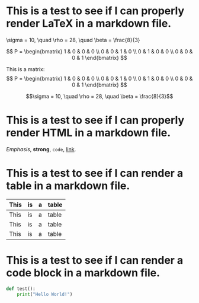# This is a test to see if I can properly render LaTeX in a markdown file.

\sigma = 10, \quad \rho = 28, \quad \beta = \frac{8}{3}

$$
P = \begin{bmatrix}
1 & 0 & 0 & 0 \\
0 & 0 & 1 & 0 \\
0 & 1 & 0 & 0 \\
0 & 0 & 0 & 1
\end{bmatrix}
$$

This is a matrix: $$ P = \begin{bmatrix} 1 & 0 & 0 & 0 \\ 0 & 0 & 1 & 0 \\ 0 & 1 & 0 & 0 \\ 0 & 0 & 0 & 1 \end{bmatrix} $$

$$\sigma = 10, \quad \rho = 28, \quad \beta = \frac{8}{3}$$

# This is a test to see if I can properly render HTML in a markdown file.

<em>Emphasis</em>, <strong>strong</strong>, <code>code</code>, <a href="http://example.com">link</a>.

# This is a test to see if I can render a table in a markdown file.

| This | is   | a    | table |
|------|------|------|-------|
| This | is   | a    | table |
| This | is   | a    | table |
| This | is   | a    | table |

# This is a test to see if I can render a code block in a markdown file.

```python
def test():
    print("Hello World!")
```
